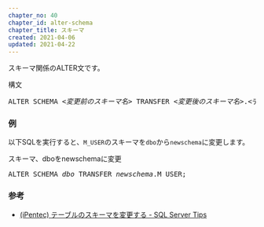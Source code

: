 ```yaml
---
chapter_no: 40
chapter_id: alter-schema
chapter_title: スキーマ
created: 2021-04-06
updated: 2021-04-22
---
```

スキーマ関係のALTER文です。

<div class="code-box-syntax">
<div class="title">構文</div>
<pre>
ALTER SCHEMA <em>&lt;変更前のスキーマ名&gt;</em> TRANSFER <em>&lt;変更後のスキーマ名&gt;</em>.&lt;テーブル名&gt;;
</pre>
</div>

### 例
以下SQLを実行すると、`M_USER`のスキーマを`dbo`から`newschema`に変更します。
<div class="code-box">
<div class="title">スキーマ、dboをnewschemaに変更</div>
<pre>
ALTER SCHEMA <em>dbo</em> TRANSFER <em>newschema</em>.M_USER;
</pre>
</div>

### 参考
- [(iPentec) テーブルのスキーマを変更する - SQL Server Tips](https://www.ipentec.com/document/sql-server-change-table-scheme)